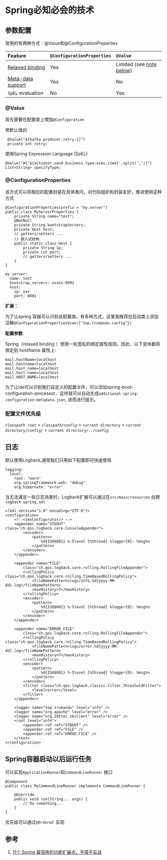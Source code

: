 # Spring必知必会的技术

## 参数配置

常用的有两种方式：@Value和@ConfigurationProperties

| Feature                                                      | `@ConfigurationProperties` | `@Value`                                                     |
| :----------------------------------------------------------- | :------------------------- | :----------------------------------------------------------- |
| [Relaxed binding](https://docs.spring.io/spring-boot/docs/3.0.0-M5/reference/htmlsingle/#features.external-config.typesafe-configuration-properties.relaxed-binding) | Yes                        | Limited (see [note below](https://docs.spring.io/spring-boot/docs/3.0.0-M5/reference/htmlsingle/#features.external-config.typesafe-configuration-properties.vs-value-annotation.note)) |
| [Meta-data support](https://docs.spring.io/spring-boot/docs/3.0.0-M5/reference/htmlsingle/#appendix.configuration-metadata) | Yes                        | No                                                           |
| `SpEL` evaluation                                            | No                         | Yes                                                          |

### @Value
首先需要在配置类上增加`@Configuration`

带默认值的

```
 @Value("${kafka.producer.retry:1}")
 private int retry;
```
使用Spring Expression Language (SpEL)
```
@Value("#{'${actuator.send.business.type:eims,item}'.split(',')}")
List<String> specifyType;
```
### @ConfigurationProperties

该方式可以将相应的配置封装在具体类内，对代码组织和封装友好，推进使用这种方式

```
@ConfigurationProperties(prefix = "my.server")
public class MyServerProperties {
    private String name="test";
    @NotNull
    private String bootstrapServers;
    private Host host;
    // getters/setters ...
    // 嵌入式结构
    public static class Host {
        private String ip;
        private int port;
        // getters/setters ...
    }
}
```

```
my.server:
  name: test
  bootstrap_servers: xxxxx:9092
  host:
    ip: xxx
    port: 8081
```

**扩展：**

为了让spring 容器可以识别该配置类，有多种方式，这里我推荐在启动类上添加注解`@ConfigurationPropertiesScan({"top.trumandu.config"})`

**配置参数**

Spring（relaxed binding ）使用一些宽松的绑定属性规则。因此，以下变体都将绑定到 hostName 属性上:

```
mail.hostName=localhost
mail.hostname=localhost
mail.host_name=localhost
mail.host-name=localhost
mail.HOST_NAME=localhost
```



为了让ide可以识别我们自定义的配置文件，可以添加spring-boot-configuration-processor，这样就可以自动生成`additional-spring-configuration-metadata.json`, 进而进行提示。



### 配置文件优先级

`classpath root` >  `classpath/config` > `current directory` > `current directory/config/` > `current directory/../config`

## 日志

默认使用Logback,通常我们只用如下配置即可快速使用.

```
logging:
  level:
    root: "warn"
    org.springframework.web: "debug"
    org.hibernate: "error"
```

当无法满足一些日志场景时，Logback扩展可以通过在`src/main/resources` 创建`logback-spring.xml`

```
<?xml version="1.0" encoding="UTF-8"?>
<configuration>
	<!--<jmxConfigurator/> -->
	<appender name="STDOUT" class="ch.qos.logback.core.ConsoleAppender">
		<encoder>
			<pattern>
				%d{ISO8601} %-5level [%thread] %logger{0}: %msg%n
			</pattern>
		</encoder>
	</appender>

	<appender name="FILE"
		class="ch.qos.logback.core.rolling.RollingFileAppender">
		<rollingPolicy class="ch.qos.logback.core.rolling.TimeBasedRollingPolicy">
			<fileNamePattern>logs/info.%d{yyyy-MM-dd}.log</fileNamePattern>
			<maxHistory>7</maxHistory>
		</rollingPolicy>
		<encoder>
			<pattern>
				%d{ISO8601} %-5level [%thread] %logger{0}: %msg%n
			</pattern>
		</encoder>
	</appender>

	<appender name="ERROR_FILE"
		class="ch.qos.logback.core.rolling.RollingFileAppender">
		<rollingPolicy class="ch.qos.logback.core.rolling.TimeBasedRollingPolicy">
			<fileNamePattern>logs/error.%d{yyyy-MM-dd}.log</fileNamePattern>
			<maxHistory>7</maxHistory>
		</rollingPolicy>
		<encoder>
			<pattern>
				%d{ISO8601} %-5level [%thread] %logger{0}: %msg%n
			</pattern>
		</encoder>
		<filter class="ch.qos.logback.classic.filter.ThresholdFilter">
			<level>error</level>
		</filter>
	</appender>

	<logger name="top.trumandu" level="info" />
	<logger name="org.apache" level="error" />
	<logger name="org.I0Itec.zkclient" level="error" />
	<root level="info">
		<appender-ref ref="STDOUT" />
		<appender-ref ref="FILE" />
		<appender-ref ref="ERROR_FILE" />
	</root>
</configuration>
```

## Spring容器启动以后运行任务

可以实现`ApplicationRunner`和`CommandLineRunner` 接口

```
@Component
public class MyCommandLineRunner implements CommandLineRunner {

    @Override
    public void run(String... args) {
        // Do something...
    }
}
```

优先级可以通过`@Ordered `实现



## 参考

1. [11个 Spring 最常用的功能扩展点，手摸手实战](https://mp.weixin.qq.com/s?__biz=MzAxNTM4NzAyNg==&mid=2247501376&idx=1&sn=d6d8d43c46db709f096cebcb5bb1359c&chksm=9b8656bdacf1dfab780011978a2282635e0f01228f4aadf9cfe6f7a86e50addb6a0fd493e55f)